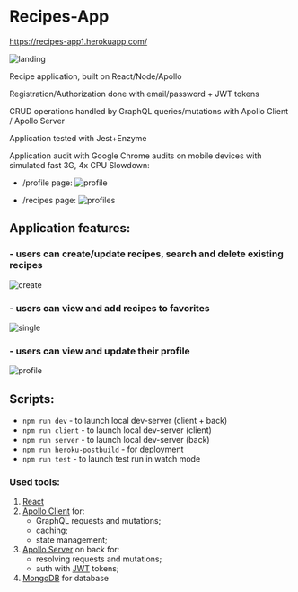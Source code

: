 # Recipes-App
https://recipes-app1.herokuapp.com/

![landing](http://i.piccy.info/i9/33e1e6e034b9509108d4b21c63423dd3/1552075985/109831/1306335/recipes_landing.jpg)

Recipe application, built on React/Node/Apollo

Registration/Authorization done with email/password + JWT tokens

CRUD operations handled by GraphQL queries/mutations with Apollo Client / Apollo Server

Application tested with Jest+Enzyme

Application audit with Google Chrome audits on mobile devices with simulated fast 3G, 4x CPU Slowdown:
- /profile page: ![profile](http://i.piccy.info/i9/db17b67a0fcd15daffbc4e6c6c097313/1552311133/15499/1306780/recipes_profile_page_mobile_simulatedFast3G.jpg)

- /recipes page: ![profiles](http://i.piccy.info/i9/2b58f7f61103e34a3c89e3b46565acc4/1552312090/15594/1306796/recipes_recipes_page_mobile_simulatedFast3G.jpg)

## Application features:


### - users can create/update recipes, search and delete existing recipes

![create](http://i.piccy.info/i9/eff20a132a20b943c00b4dde583230ee/1552076401/57497/1306335/recipes_create.jpg)


### - users can view and add recipes to favorites

![single](http://i.piccy.info/i9/ccbd6106825d4b577cd25e8a83348533/1552076754/118772/1306335/recipes_single.jpg)

### - users can view and update their profile

![profile](http://i.piccy.info/i9/287e8bdd590508621d0ac418f7ebec57/1552310906/89492/1306780/recipes_profile.png)


## Scripts:
  - ```npm run dev``` - to launch local dev-server (client + back)
  - ```npm run client``` - to launch local dev-server (client)
  - ```npm run server``` - to launch local dev-server (back)
  - ```npm run heroku-postbuild``` - for deployment
  - ```npm run test``` - to launch test run in watch mode
    
### Used tools:
  1. [React](https://reactjs.org/) 
  2. [Apollo Client](https://www.apollographql.com/docs/react/) for:
      - GraphQL requests and mutations;
      - caching;
      - state management;
  3. [Apollo Server](https://www.apollographql.com/docs/apollo-server/) on back for:
      - resolving requests and mutations;
      - auth with [JWT](https://jwt.io) tokens;
  4. [MongoDB](https://www.mongodb.com/) for database
